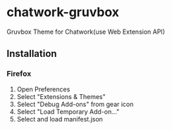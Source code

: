# chatwork-gruvbox
Gruvbox Theme for Chatwork(use Web Extension API)

## Installation

### Firefox

1. Open Preferences
2. Select "Extensions & Themes"
3. Select "Debug Add-ons" from gear icon
4. Select "Load Temporary Add-on..."
5. Select and load manifest.json
